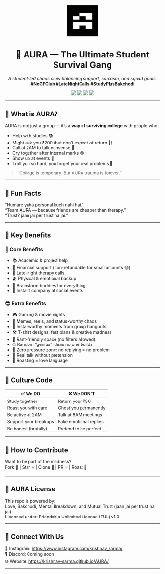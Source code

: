 <p align="center">
  <img src="https://github.com/krishnav-sarma/AURA/blob/main/assects/icon.png" alt="AURA Banner" width="100px">
</p>

<h1 align="center">💫 AURA — The Ultimate Student Survival Gang</h1>

<p align="center">
  <i>A student-led chaos crew balancing support, sarcasm, and squad goals.</i><br>
  <strong>#NoGFClub #LateNightCalls #StudyPlusBakchodi</strong>
</p>

<p align="center">
  <img src="https://img.shields.io/badge/College%20Support-100%25-blueviolet" />
  <img src="https://img.shields.io/badge/Loan%20Return%20-0%25-red" />
  <img src="https://img.shields.io/badge/Trust-100%25-orange" />
  <img src="https://img.shields.io/badge/Fun-Bakchodi-green" />
</p>

---

## 🚀 What is AURA?

AURA is not just a group — it’s a **way of surviving college** with people who:
- Help with studies 📚  
- Might ask you ₹200 (but don’t expect of return 💸)  
- Call at 2AM to talk nonsense 🛌  
- Cry together after internal marks 😢  
- Show up at events  🪪  
- Troll you so hard, you forget your real problems 🤡  

> “College is temporary. But AURA trauma is forever.”

---

## 🧠 Fun Facts
“Humare yaha personal kuch nahi hai.” <br>
“Team AURA — because friends are cheaper than therapy.” <br>
“Trust? jaan jai per trust na jai.”

---

## 🌟 Key Benefits

### 🎯 Core Benefits
- 📚 Academic & project help  
- 💸 Financial support (non-refundable for small amounts 😅)
- 🥲 Late-night therapy calls  
- 🫂 Physical & emotional backup  
- 🧠 Brainstorm buddies for everything  
- 🥳 Instant company at social events  

### 😎 Extra Benefits
- 🎮 Gaming & movie nights  
- 📱 Memes, reels, and status-worthy chaos  
- 📸 Insta-worthy moments from group hangouts
- 🛠 T-shirt designs, fest plans & creative madness  
- 💬 Rant-friendly space (no filters allowed)  
- 🤓 Random “genius” ideas no one builds  
- 🚫 Zero pressure zone: no replying = no problem  
- 🧠 Real talk without pretension  
- 🤡 Roasting = love language  

---

## 💬 Culture Code

| ✅ We DO                      | ❌ We DON'T                |
|-----------------------------|----------------------------|
| Study together               | Return your ₹50            |
| Roast you with care          | Ghost you permanently      |
| Be active at 2AM             | Talk at 8AM meetings       |
| Support your breakups        | Fake emotional replies     |
| Be honest (brutally)         | Pretend to be perfect      |

---

## 🤝 How to Contribute

Want to be part of the madness? <br>
Fork 🍴 | Star ⭐ | Clone 👾 | PR 💡 | Roast 🧂

---

## 🙏 AURA License

This repo is powered by: <br>
Love, Bakchodi, Mental Breakdown, and Mutual Trust (jaan jai per trust na jai) <br>
Licensed under: Friendship Unlimited License (FUL) v1.0

---

## 📡 Connect With Us

📸 Instagram: https://www.instagram.com/krishnav_sarma/ <br>
🎙 Discord: Coming soon <br>
🌐 Website: https://krishnav-sarma.github.io/AURA/ <br>

---


